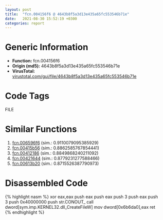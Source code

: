 ```yaml
---
layout: post
title:  "fcn.004156f6 @ 4643b8f5a3d13e435a65fc553546b71e"
date:   2021-08-30 15:52:19 +0300
categories: report
---
```


# Generic Information
- **Function:** fcn.004156f6
- **Origin (md5):** 4643b8f5a3d13e435a65fc553546b71e
- **VirusTotal:** [virustotal.com/gui/file/4643b8f5a3d13e435a65fc553546b71e][virustotal_ref]

# Code Tags
<span class="tag" id="FILE">FILE</span>


# Similar Functions

1. [fcn.006596f6][similar_1_ref] (sim.: 0.9110079095385929)
2. [fcn.00415b56][similar_2_ref] (sim.: 0.8862585767854441)
3. [fcn.00412186][similar_3_ref] (sim.: 0.8849868240211092)
4. [fcn.00421644][similar_4_ref] (sim.: 0.8779231277588466)
5. [fcn.00613b20][similar_5_ref] (sim.: 0.8715526387790973)


# Disassembled Code

{% highlight nasm %}
xor eax,eax
push eax
push eax
push 3
push eax
push 3
push 0x40000000
push str.CONOUT_
call dword[sym.imp.KERNEL32.dll_CreateFileW]
mov dword[0x6b6da0],eax
ret 
{% endhighlight %}


[similar_1_ref]: /report/fcn.006596f6@8c848ad89aab40a1738b363a37856125
[similar_2_ref]: /report/fcn.00415b56@fd17dad7a5809016e438b746adc04679
[similar_3_ref]: /report/fcn.00412186@22e4fd0c4b1c614e2ac3f6bd9999bcbd
[similar_4_ref]: /report/fcn.00421644@597d9ee507d1b2a81775aa98c4a2271a
[similar_5_ref]: /report/fcn.00613b20@52d540e8e13e0f0bbb8946b2363a382d
[virustotal_ref]: https://www.virustotal.com/gui/file/4643b8f5a3d13e435a65fc553546b71e